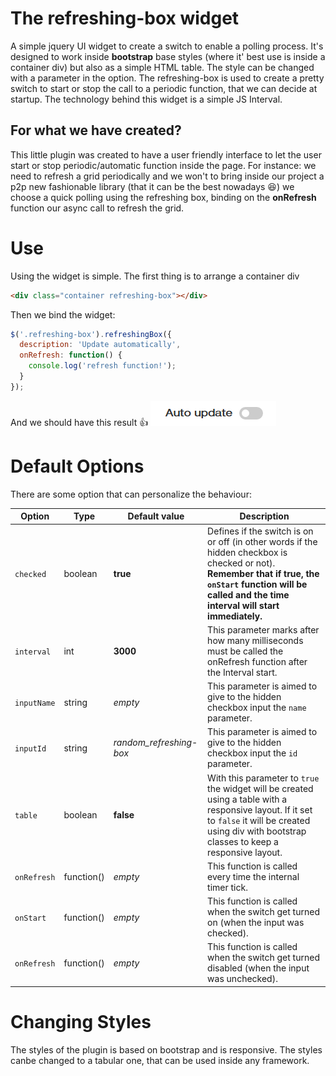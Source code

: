 # The refreshing-box widget
A simple jquery UI widget to create a switch to enable a polling process. It's designed to work inside **bootstrap** base styles (where it' best use is inside a container div) but also as a simple HTML table. The style can be changed with a parameter in the option.
The refreshing-box is used to create a pretty switch to start or stop the call to a periodic function, that we can decide at startup.
The technology behind this widget is a simple JS Interval.

## For what we have created?
This little plugin was created to have a user friendly interface to let the user start or stop periodic/automatic function inside the page.
For instance: we need to refresh a grid periodically and we won't to bring inside our project a p2p new fashionable library (that it can be the best nowadays :laughing:) we choose a quick polling using the refreshing box, binding on the **onRefresh** function our async call to refresh the grid.


# Use
Using the widget is simple.
The first thing is to arrange a container div
```HTML
<div class="container refreshing-box"></div>
```
Then we bind the widget:

```javascript
$('.refreshing-box').refreshingBox({
  description: 'Update automatically',
  onRefresh: function() {
    console.log('refresh function!');
  }
});
```
And we should have this result :thumbsup:
![alt tag](https://raw.githubusercontent.com/peterboccia/refreshing-box/master/docs/refreshingBox_simple.png)

# Default Options
There are some option that can personalize the behaviour:

| Option | Type | Default value | Description |
| --- | --- | --- | --- |
| `checked` | boolean | **true** | Defines if the switch is on or off (in other words if the hidden checkbox is checked or not). **Remember that if true, the `onStart` function will be called and the time interval will start immediately.** |
| `interval` | int | **3000** | This parameter marks after how many milliseconds must be called the onRefresh function after the Interval start. |
| `inputName` | string | *empty* | This parameter is aimed to give to the hidden checkbox input the `name` parameter. |
| `inputId` | string | *random_refreshing-box* | This parameter is aimed to give to the hidden checkbox input the `id` parameter. |
| `table` | boolean | **false** | With this parameter to `true` the widget will be created using a table with a responsive layout. If it set to `false` it will be created using div with bootstrap classes to keep a responsive layout. |
| `onRefresh` | function() | *empty* | This function is called every time the internal timer tick. |
| `onStart` | function() | *empty* | This function is called when the switch get turned on (when the input was checked). |
| `onRefresh` | function() | *empty* | This function is called when the switch get turned disabled (when the input was unchecked). |


# Changing Styles
The styles of the plugin is based on bootstrap and is responsive. The styles canbe changed to a tabular one, that can be used inside any framework.
